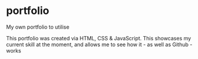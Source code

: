 # portfolio
My own portfolio to utilise

This portfolio was created via HTML, CSS & JavaScript. This showcases my current skill at the moment, and allows me to see how it - as well as Github - works

